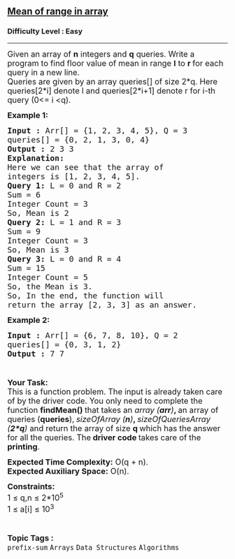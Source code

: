 <h2><a href="https://practice.geeksforgeeks.org/problems/mean-of-range-in-array2123/1?page=1&category[]=prefix-sum&sortBy=submissions">Mean of range in array</a></h2><h3>Difficulty Level : Easy</h3><hr><div class="problems_problem_content__Xm_eO"><p><span style="font-size:18px">Given an array of <strong>n</strong> integers and <strong>q</strong> queries. Write a program to find floor value of mean in range <strong>l</strong> to <strong>r </strong>for each query in a new line.<br>
Queries are given by an array queries[] of size 2*q. Here queries[2*i] denote l and queries[2*i+1] denote r for i-th query (0&lt;= i &lt;q).</span></p>

<p><span style="font-size:18px"><strong>Example 1:</strong></span></p>

<pre><span style="font-size:18px"><strong>Input :</strong> Arr[] = {1, 2, 3, 4, 5}, Q = 3
queries[] = {0, 2, 1, 3, 0, 4}
<strong>Output :</strong> 2 3 3
<strong>Explanation:
</strong>Here we can see that the array of 
integers is [1, 2, 3, 4, 5].
<strong>Query 1:</strong> L = 0 and R = 2
Sum = 6
Integer Count = 3
So, Mean is 2
<strong>Query 2:</strong> L = 1 and R = 3
Sum = 9
Integer Count = 3
So, Mean is 3
<strong>Query 3:</strong> L = 0 and R = 4
Sum = 15
Integer Count = 5
So, the Mean is 3.
So, In the end, the function will 
return the array [2, 3, 3] as an answer.
</span></pre>

<p><span style="font-size:18px"><strong>Example 2:</strong></span></p>

<pre><span style="font-size:18px"><strong>Input :</strong> Arr[] = {6, 7, 8, 10}, Q = 2
queries[] = {0, 3, 1, 2}
<strong>Output :</strong> 7 7
</span></pre>

<p>&nbsp;</p>

<p><span style="font-size:18px"><strong>Your Task:</strong><br>
This is a function problem. The input is already taken care of by the driver code. You only need to complete the function <strong>findMean() </strong>that takes an&nbsp;<em>array (<strong>arr</strong>)</em><strong>, </strong>an array of queries (<strong>queries</strong>),<strong>&nbsp;</strong><em>sizeOfArray (<strong>n</strong>)</em><strong>, </strong><em>sizeOfQueriesArray<strong><em> </em></strong>(</em><strong><em>2*q</em></strong><em>)</em>&nbsp;and return the array of size <strong>q&nbsp;</strong>which has the answer for all the queries. The<strong> driver code </strong>takes care of the <strong>printing</strong>.</span></p>

<p><span style="font-size:18px"><strong>Expected Time Complexity:</strong>&nbsp;O(q + n).<br>
<strong>Expected Auxiliary Space:</strong>&nbsp;O(n).</span></p>

<p><span style="font-size:18px"><strong>Constraints:</strong>&nbsp;<br>
1 ≤ q,n ≤ 2*10<sup>5</sup><br>
1 ≤ a[i] ≤ 10<sup>3</sup></span></p>
</div><br><p><span style=font-size:18px><strong>Topic Tags : </strong><br><code>prefix-sum</code>&nbsp;<code>Arrays</code>&nbsp;<code>Data Structures</code>&nbsp;<code>Algorithms</code>&nbsp;